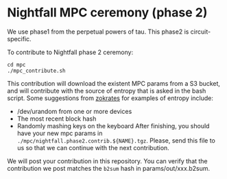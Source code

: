 # Nightfall MPC ceremony (phase 2)
We use phase1 from the perpetual powers of tau. This phase2 is circuit-specific.

To contribute to Nightfall phase 2 ceremony:
```
cd mpc
./mpc_contribute.sh
```

This contribution will download the existent MPC params from a S3 bucket, and will contribute with the source of entropy that is asked in the bash script.
Some suggestions from [zokrates](https://zokrates.github.io/toolbox/trusted_setup.html) for examples of entropy include:
- /dev/urandom from one or more devices
- The most recent block hash
- Randomly mashing keys on the keyboard
After finishing, you should have your new mpc params in `./mpc/nightfall.phase2.contrib.${NAME}.tgz`. Please, send this file to us so that we can continue
with the next contribution.


We will post your contribution in this repository. You can verify that the contribution we post matches the `b2sum` hash in params/out/xxx.b2sum.
